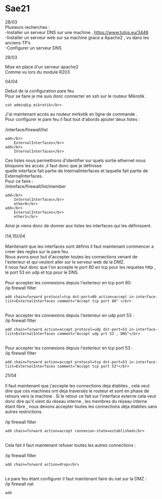 # Sae21
28/03</br>
Plusieurs recherches :</br>
	-Installer un serveur DNS sur une machine , https://www.tutos.eu/3446</br>
	-Installer un serveur web sur sa machine grace a Apache2 , vu dans les anciens TP’s</br>
	-Configurer un serveur DNS </br>


29/03</br>

Mise en place d'un serveur apache2</br>
Comme vu lors du module R203</br>

04/04</br>

Debut de la configuration pare feu</br>
Pour se faire je me suis donc connecter en ssh sur le routeur Mikrotik .</br>

	ssh admin@ip_mikrotik</br>
	
J'ai maintenant accés au routeur mirkotik en ligne de commande .</br>
Pour configurer le pare feu il faut tout d'abords ajouter deux listes :</br>
</br>
/interface/firewall/list</br>

	add</br>
		ExternalInterfaces</br>
	add</br>
		InternalInterfaces</br>
		
Ces listes nous permettrons d'identifier sur quels sortie ethernet nous bloquons les accés ,il faut donc que je définisse </br>
quelle interface fait partie de InternalInterfaces et laquelle fait partie de ExternalInterfaces.</br>
Pour ce faire :</br>
/intreface/firewall/list/member</br>

	add</br>
		InternalInterfaces</br>
		ether0</br>
	add</br>
		ExternalInterfaces</br>
		ether1</br>
		
Ainsi je viens donc de donner aux listes les interfaces qui les définissent.</br>
</br>
(14;15)/04</br>
</br>
Maintenant que les interfaces sont définis il faut maintenant commencer a creer des regles sur le pare feu.</br>
Nous avons pour but d'accepter toutes les connections venant de l'exterieur et qui veulent aller sur le serveur web de la DMZ.</br>
Il nous faut donc que l'on accepte le port 80 en tcp pour les requetes http , le port 53 en udp et tcp pour le DNS.</br>
</br>
Pour accepter les connexions depuis l'exterieur en  tcp port 80:</br>
/ip firewall filter </br>

	add chain=forward protocol=tcp dst-port=80 action=accept in-interface-list=ExternalInterfaces comment="Accept tcp port 80" </br>
	
</br>
Pour accepter les connexions depuis l'exterieur en udp port 53 :</br>
/ip firewall filter </br>

	add chain=forward action=accept protocol=udp dst-port=53 in-interface-list=ExternalInterfaces comment="Accept udp prt 53 , DNS"</br>
	
</br>
Pour accepter les connexions depuis l'exterieur en tcp port 53 :</br>
/ip firewall filter</br>

	add chain=forward action=accept protocol=tcp dst-port=53 in-interface-list=ExternalInterfaces comment="Accept tcp port 53"</br>


21/04</br>
</br>
Il faut maintenant que j'accepte les connections deja établies , cela veut dire que ces machines ont deja traversés le routeur et sont en phase de retours vers la machine .
Si le retour ce fait sur l'interface externe cela veut donc dire qu'il vient du réseau interne , les membres du réseau interne étant libre , nous devons accepter toutes les connections déja établies sans autres restrictions.</br>
</br>
/ip firewall filter</br>

	add chain=forward action=accept connexion-state=established</br>
	
</br>
Cela fait il faut maintenant refuser toutes les autres connections :</br>
</br>
/ip firewall filter</br>

	add chain=forward action=drop</br>
</br>
Le pare feu étant configurer il faut maintenant faire du nat sur la DMZ :</br>
/ip firewall nat</br>

	add 
	
